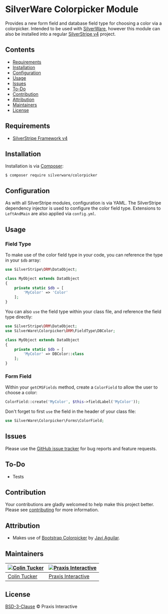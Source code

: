 # SilverWare Colorpicker Module

Provides a new form field and database field type for choosing a color via a colorpicker. Intended
to be used with [SilverWare][silverware], however this module can also be installed into a regular
[SilverStripe v4][silverstripe-framework] project.

## Contents

- [Requirements](#requirements)
- [Installation](#installation)
- [Configuration](#configuration)
- [Usage](#usage)
- [Issues](#issues)
- [To-Do](#to-do)
- [Contribution](#contribution)
- [Attribution](#attribution)
- [Maintainers](#maintainers)
- [License](#license)

## Requirements

- [SilverStripe Framework v4][silverstripe-framework]

## Installation

Installation is via [Composer][composer]:

```
$ composer require silverware/colorpicker
```

## Configuration

As with all SilverStripe modules, configuration is via YAML. The SilverStripe dependency injector is
used to configure the color field type. Extensions to `LeftAndMain` are also applied via `config.yml`.

## Usage

### Field Type

To make use of the color field type in your code, you can reference the type in your `$db` array:

```php
use SilverStripe\ORM\DataObject;

class MyObject extends DataObject
{
    private static $db = [
        'MyColor' => 'Color'
    ];
}
```

You can also `use` the field type within your class file, and reference the field type directly:

```php
use SilverStripe\ORM\DataObject;
use SilverWare\Colorpicker\ORM\FieldType\DBColor;

class MyObject extends DataObject
{
    private static $db = [
        'MyColor' => DBColor::class
    ];
}
```

### Form Field

Within your `getCMSFields` method, create a `ColorField` to allow the user to choose a color:

```php
ColorField::create('MyColor', $this->fieldLabel('MyColor'));
```

Don't forget to first `use` the field in the header of your class file:

```php
use SilverWare\Colorpicker\Forms\ColorField;
```

## Issues

Please use the [GitHub issue tracker][issues] for bug reports and feature requests.

## To-Do

- Tests

## Contribution

Your contributions are gladly welcomed to help make this project better.
Please see [contributing](CONTRIBUTING.md) for more information.

## Attribution

- Makes use of [Bootstrap Colorpicker][bootstrap-colorpicker] by [Javi Aguilar](https://github.com/itsjavi).

## Maintainers

[![Colin Tucker](https://avatars3.githubusercontent.com/u/1853705?s=144)](https://github.com/colintucker) | [![Praxis Interactive](https://avatars2.githubusercontent.com/u/1782612?s=144)](http://www.praxis.net.au)
---|---
[Colin Tucker](https://github.com/colintucker) | [Praxis Interactive](http://www.praxis.net.au)

## License

[BSD-3-Clause](LICENSE.md) &copy; Praxis Interactive

[silverware]: https://github.com/praxisnetau/silverware
[composer]: https://getcomposer.org
[silverstripe-framework]: https://github.com/silverstripe/silverstripe-framework
[bootstrap-colorpicker]: https://github.com/itsjavi/bootstrap-colorpicker
[issues]: https://github.com/praxisnetau/silverware-colorpicker/issues
